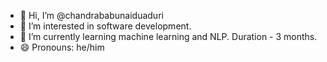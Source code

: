 - 👋 Hi, I’m @chandrababunaiduaduri
- 👀 I’m interested in software development.
- 🌱 I’m currently learning machine learning and NLP. Duration - 3 months.
- 😄 Pronouns: he/him

<!---
chandrababunaiduaduri/chandrababunaiduaduri is a ✨ special ✨ repository because its `README.md` (this file) appears on your GitHub profile.
You can click the Preview link to take a look at your changes.
--->
